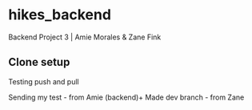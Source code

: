 # hikes_backend
Backend Project 3 | Amie Morales &amp; Zane Fink

## Clone setup
  Testing push and pull


Sending my test - from Amie (backend)+
Made dev branch - from Zane


